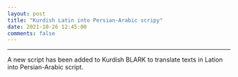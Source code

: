 ```yaml
---
layout: post
title: "Kurdish Latin into Persian-Arabic scripy"
date: 2021-10-26 12:45:00 
comments: false
---
```


---
A new script has been added to Kurdish BLARK to translate texts in Lation into Persian-Arabic script.
